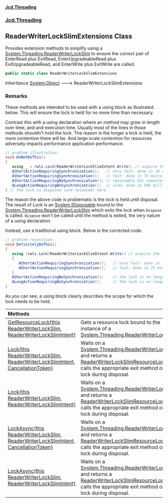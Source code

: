 #### [Jcd.Threading](index.md 'index')
### [Jcd.Threading](Jcd.Threading.md 'Jcd.Threading')

## ReaderWriterLockSlimExtensions Class

Provides extension methods to simplify using a [System.Threading.ReaderWriterLockSlim](https://docs.microsoft.com/en-us/dotnet/api/System.Threading.ReaderWriterLockSlim 'System.Threading.ReaderWriterLockSlim')
to ensure the correct pair of EnterRead plus ExitRead, EnterUpgradeableRead plus ExitUpgradeableRead,
and EnterWrite plus ExitWrite are called.

```csharp
public static class ReaderWriterLockSlimExtensions
```

Inheritance [System.Object](https://docs.microsoft.com/en-us/dotnet/api/System.Object 'System.Object') &#129106; ReaderWriterLockSlimExtensions

### Remarks

These methods are intended to be used with a using block as illustrated below.
This will ensure the lock is held for no more time than necessary.

Contrast this with a using declaration where an method may grow in length over time,
and and execution time. Usually most of the lines in those methods shouldn't hold
the lock. The reason is the longer a lock is held, the more contention there will be.
And large scale contention for resources adversely impacts performance application
performance.

```csharp
// problem illustration:
void DoNotDoThis()
{
   using _ = rwls.Lock(ReaderWriterLockSlimIntent.Write); // acquire the lock. But don't use the value. Just dispose it.
   AShortActionRequiringSynchronization();   // very fast: done in 10 microseconds.
   AShortActionRequiringSynchronization();   // fast: done in 75 microseconds.
   AShortActionRequiringNoSynchronization(); // reasonable but unwanted: done in 5 milliseconds.
   ALongActionRequiringNoSynchronization();  // slow: done in 500 milliseconds.
} // the lock is disposed (and released) here.
```

The reason the above code is problematic is the lock is held until disposal.
The result of Lock is an [System.IDisposable](https://docs.microsoft.com/en-us/dotnet/api/System.IDisposable 'System.IDisposable') bound to the [System.Threading.ReaderWriterLockSlim](https://docs.microsoft.com/en-us/dotnet/api/System.Threading.ReaderWriterLockSlim 'System.Threading.ReaderWriterLockSlim')
which exits the lock when `Dispose` is called. `Dispose` won't be called until
the method is exited, the very nature of a using declaration.

Instead, use a traditional using block. Below is the corrected code.


```csharp
// problem resolution:
void DefinitelyDoThis()
{
   using (rwls.Lock(ReaderWriterLockSlimIntent.Write)) // acquire the lock. But don't use the value.
   {
      AShortActionRequiringSynchronization();   // very fast: done in 10 microseconds.
      AShortActionRequiringSynchronization();   // fast: done in 75 microseconds.
   }
   AShortActionRequiringNoSynchronization();    // the lock is no longer held. This won't cause contention.
   ALongActionRequiringNoSynchronization();     // the lock is no longer held. This won't cause contention.
}
```

As you can see, a using block clearly describes the scope for which
the lock needs to be held.

| Methods | |
| :--- | :--- |
| [GetResourceLock(this ReaderWriterLockSlim, ReaderWriterLockSlimIntent)](ReaderWriterLockSlimExtensions.GetResourceLock.AzNe84awJcDDQTeRS6hyNg.md 'Jcd.Threading.ReaderWriterLockSlimExtensions.GetResourceLock(this System.Threading.ReaderWriterLockSlim, Jcd.Threading.ReaderWriterLockSlimIntent)') | Gets a resource lock bound to the instance of a [System.Threading.ReaderWriterLockSlim](https://docs.microsoft.com/en-us/dotnet/api/System.Threading.ReaderWriterLockSlim 'System.Threading.ReaderWriterLockSlim') |
| [Lock(this ReaderWriterLockSlim, ReaderWriterLockSlimIntent, CancellationToken)](ReaderWriterLockSlimExtensions.Lock.7xz296wiK+GTbz4BFRmC1w.md 'Jcd.Threading.ReaderWriterLockSlimExtensions.Lock(this System.Threading.ReaderWriterLockSlim, Jcd.Threading.ReaderWriterLockSlimIntent, System.Threading.CancellationToken)') | Waits on a [System.Threading.ReaderWriterLockSlim](https://docs.microsoft.com/en-us/dotnet/api/System.Threading.ReaderWriterLockSlim 'System.Threading.ReaderWriterLockSlim') and returns a [ReaderWriterLockSlimResourceLock](ReaderWriterLockSlimResourceLock.md 'Jcd.Threading.ReaderWriterLockSlimResourceLock') that calls the appropriate exit method on the lock during disposal. |
| [Lock(this ReaderWriterLockSlim, ReaderWriterLockSlimIntent)](ReaderWriterLockSlimExtensions.Lock.PbfeDuxIOKnp2wHKGkWu4g.md 'Jcd.Threading.ReaderWriterLockSlimExtensions.Lock(this System.Threading.ReaderWriterLockSlim, Jcd.Threading.ReaderWriterLockSlimIntent)') | Waits on a [System.Threading.ReaderWriterLockSlim](https://docs.microsoft.com/en-us/dotnet/api/System.Threading.ReaderWriterLockSlim 'System.Threading.ReaderWriterLockSlim') and returns a [ReaderWriterLockSlimResourceLock](ReaderWriterLockSlimResourceLock.md 'Jcd.Threading.ReaderWriterLockSlimResourceLock') that calls the appropriate exit method on the lock during disposal. |
| [LockAsync(this ReaderWriterLockSlim, ReaderWriterLockSlimIntent, CancellationToken)](ReaderWriterLockSlimExtensions.LockAsync.xY3dp8fIlGJtpbHt/hy7GA.md 'Jcd.Threading.ReaderWriterLockSlimExtensions.LockAsync(this System.Threading.ReaderWriterLockSlim, Jcd.Threading.ReaderWriterLockSlimIntent, System.Threading.CancellationToken)') | Waits on a [System.Threading.ReaderWriterLockSlim](https://docs.microsoft.com/en-us/dotnet/api/System.Threading.ReaderWriterLockSlim 'System.Threading.ReaderWriterLockSlim') and returns a [ReaderWriterLockSlimResourceLock](ReaderWriterLockSlimResourceLock.md 'Jcd.Threading.ReaderWriterLockSlimResourceLock') that calls the appropriate exit method on the lock during disposal. |
| [LockAsync(this ReaderWriterLockSlim, ReaderWriterLockSlimIntent)](ReaderWriterLockSlimExtensions.LockAsync.jN9Mr6okIrexTbtUMJPQgQ.md 'Jcd.Threading.ReaderWriterLockSlimExtensions.LockAsync(this System.Threading.ReaderWriterLockSlim, Jcd.Threading.ReaderWriterLockSlimIntent)') | Waits on a [System.Threading.ReaderWriterLockSlim](https://docs.microsoft.com/en-us/dotnet/api/System.Threading.ReaderWriterLockSlim 'System.Threading.ReaderWriterLockSlim') and returns a [ReaderWriterLockSlimResourceLock](ReaderWriterLockSlimResourceLock.md 'Jcd.Threading.ReaderWriterLockSlimResourceLock') that calls the appropriate exit method on the lock during disposal. |
